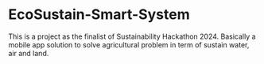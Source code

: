 # EcoSustain-Smart-System
This is a project as the finalist of Sustainability Hackathon 2024. Basically a mobile app solution to solve agricultural problem in term of sustain water, air and land. 
